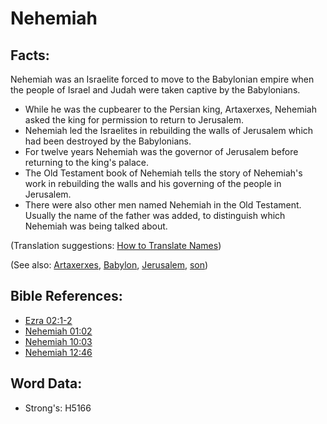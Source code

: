 # Nehemiah #

## Facts: ##

Nehemiah was an Israelite forced to move to the Babylonian empire when the people of Israel and Judah were taken captive by the Babylonians.

* While he was the cupbearer to the Persian king, Artaxerxes, Nehemiah asked the king for permission to return to Jerusalem.
* Nehemiah led the Israelites in rebuilding the walls of Jerusalem which had been destroyed by the Babylonians.
* For twelve years Nehemiah was the governor of Jerusalem before returning to the king's palace.
* The Old Testament book of Nehemiah tells the story of Nehemiah's work in rebuilding the walls and his governing of the people in Jerusalem.
* There were also other men named Nehemiah in the Old Testament. Usually the name of the father was added, to distinguish which Nehemiah was being talked about.

(Translation suggestions: [How to Translate Names](rc://en/ta/man/translate/translate-names))

(See also: [Artaxerxes](../names/artaxerxes.md), [Babylon](../names/babylon.md), [Jerusalem](../names/jerusalem.md), [son](../kt/son.md))

## Bible References: ##

* [Ezra 02:1-2](rc://en/tn/help/ezr/02/01)
* [Nehemiah 01:02](rc://en/tn/help/neh/01/02)
* [Nehemiah 10:03](rc://en/tn/help/neh/10/03)
* [Nehemiah 12:46](rc://en/tn/help/neh/12/46)

## Word Data: ##

* Strong's: H5166
